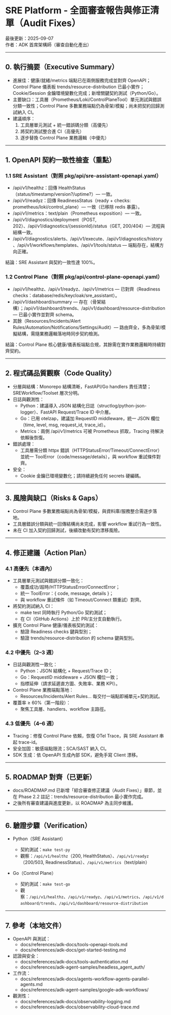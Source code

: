 # SRE Platform - 全面審查報告與修正清單（Audit Fixes）

最後更新：2025-09-07  
作者：ADK 首席架構師（審查自動化產出）

---

## 0. 執行摘要（Executive Summary）

- 進展佳：健康/就緒/metrics 端點已在兩側服務完成並對齊 OpenAPI；Control Plane 儀表板 trends/resource-distribution 已最小實作；Cookie/Session 金鑰環境變數化完成；新增關鍵契約測試（Python/Go）。
- 主要缺口：工具層（Prometheus/Loki/ControlPlaneTool）單元測試與錯誤分類一致性；Control Plane 多數業務端點仍為骨架/模擬；尚未把契約回歸測試納入 CI。
- 建議順序：
  1) 工具層單元測試 + 統一錯誤碼分類（高優先）
  2) 將契約測試整合進 CI（高優先）
  3) 逐步替換 Control Plane 業務邏輯（中優先）

---

## 1. OpenAPI 契約一致性檢查（重點）

### 1.1 SRE Assistant（對照 pkg/api/sre-assistant-openapi.yaml）
- /api/v1/healthz：回傳 HealthStatus（status/timestamp/version?/uptime?）— 一致。
- /api/v1/readyz：回傳 ReadinessStatus（ready + checks: prometheus/loki/control_plane）— 一致（已移除 redis 暴露）。
- /api/v1/metrics：text/plain（Prometheus exposition）— 一致。
- /api/v1/diagnostics/deployment（POST, 202）、/api/v1/diagnostics/{sessionId}/status（GET, 200/404）— 流程與結構一致。
- /api/v1/diagnostics/alerts、/api/v1/execute、/api/v1/diagnostics/history、/api/v1/workflows/templates、/api/v1/tools/status — 端點存在，結構方向正確。

結論：SRE Assistant 與契約一致性達 100%。

### 1.2 Control Plane（對照 pkg/api/control-plane-openapi.yaml）
- /api/v1/healthz、/api/v1/readyz、/api/v1/metrics — 已對齊（Readiness checks：database/redis/keycloak/sre_assistant）。
- /api/v1/dashboard/summary — 存在（骨架結構）；/api/v1/dashboard/trends、/api/v1/dashboard/resource-distribution — 已最小實作並對齊 schema。
- 其餘（Resources/Incidents/Alert Rules/Automation/Notifications/Settings/Audit）— 路由齊全，多為骨架/模擬結構，需隨業務邏輯落地時同步契約檢測。

結論：Control Plane 核心健康/儀表板端點合規，其餘需在實作業務邏輯時持續對齊契約。

---

## 2. 程式碼品質觀察（Code Quality）

- 分層與結構：Monorepo 結構清晰，FastAPI/Go handlers 責任清楚；SREWorkflow/Toolset 層次分明。
- 日誌與觀測性：
  - Python：建議導入 JSON 結構化日誌（structlog/python-json-logger）、FastAPI Request/Trace ID 中介層。
  - Go：已用 otelzap，建議加 RequestID middleware，統一 JSON 欄位（time, level, msg, request_id, trace_id）。
  - Metrics：兩側 /api/v1/metrics 可被 Prometheus 抓取，Tracing 待解決依賴後恢復。
- 錯誤處理：
  - 工具層需分類 httpx 錯誤（HTTPStatusError/Timeout/ConnectError）並統一 ToolError（code/message/details），與 workflow 重試條件對齊。
- 安全：
  - Cookie 金鑰已環境變數化；請持續避免任何 secrets 硬編碼。

---

## 3. 風險與缺口（Risks & Gaps）

- Control Plane 多數業務端點尚為骨架/模擬，與資料庫/服務整合需逐步落地。
- 工具層錯誤分類與統一回傳結構尚未完成，影響 workflow 重試行為一致性。
- 未在 CI 加入契約回歸測試，後續改動有契約漂移風險。

---

## 4. 修正建議（Action Plan）

### 4.1 高優先（本週內）
- 工具層單元測試與錯誤分類一致化：
  - 覆蓋成功/超時/HTTPStatusError/ConnectError；
  - 統一 ToolError：{ code, message, details }；
  - 與 workflow 重試條件（如 Timeout/Connect 類重試）對齊。
- 將契約測試納入 CI：
  - make test 同時執行 Python/Go 契約測試；
  - 在 CI（GitHub Actions）上於 PR/主分支自動執行。
- 擴充 Control Plane 健康/儀表板契約測試：
  - 驗證 Readiness checks 鍵與型別；
  - 驗證 trends/resource-distribution 的 schema 鍵與型別。

### 4.2 中優先（2–3 週）
- 日誌與觀測性一致化：
  - Python：JSON 結構化 + Request/Trace ID；
  - Go：RequestID middleware + JSON 欄位一致；
  - 指標延伸（請求延遲直方圖、失敗率、業務 KPI）。
- Control Plane 業務端點落地：
  - Resources/Incidents/Alert Rules… 每交付一端點即補單元+契約測試。
- 覆蓋率 ≥ 60%（第一階段）：
  - 聚焦工具層、handlers、workflow 主路徑。

### 4.3 低優先（4–6 週）
- Tracing：修復 Control Plane 依賴，恢復 OTel Trace，與 SRE Assistant 串起 trace-id。
- 安全加固：敏感端點限流；SCA/SAST 納入 CI。
- SDK 生成：依 OpenAPI 生成內部 SDK，避免手寫 Client 漂移。

---

## 5. ROADMAP 對齊（已更新）
- docs/ROADMAP.md 已新增「綜合審查修正建議（Audit Fixes）」章節，並在 Phase 2.2 註記：trends/resource-distribution 最小實作完成。
- 之後所有審查建議與進度更新，以 ROADMAP 為主同步維護。

---

## 6. 驗證步驟（Verification）

- Python（SRE Assistant）
  - 契約測試：`make test-py`
  - 觀察：`/api/v1/healthz`（200, HealthStatus）、`/api/v1/readyz`（200/503, ReadinessStatus）、`/api/v1/metrics`（text/plain）

- Go（Control Plane）
  - 契約測試：`make test-go`
  - 觀察：`/api/v1/healthz`、`/api/v1/readyz`、`/api/v1/metrics`、`/api/v1/dashboard/trends`、`/api/v1/dashboard/resource-distribution`

---

## 7. 參考（本地文件）
- OpenAPI 與測試：
  - docs/references/adk-docs/tools-openapi-tools.md
  - docs/references/adk-docs/get-started-testing.md
- 認證與安全：
  - docs/references/adk-docs/tools-authentication.md
  - docs/references/adk-agent-samples/headless_agent_auth/
- 工作流：
  - docs/references/adk-docs/agents-workflow-agents-parallel-agents.md
  - docs/references/adk-agent-samples/google-adk-workflows/
- 觀測性：
  - docs/references/adk-docs/observability-logging.md
  - docs/references/adk-docs/observability-cloud-trace.md

